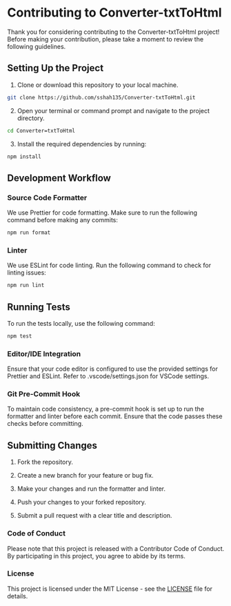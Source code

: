 # Contributing to Converter-txtToHtml

Thank you for considering contributing to the Converter-txtToHtml project! Before making your contribution, please take a moment to review the following guidelines.

## Setting Up the Project

1. Clone or download this repository to your local machine.

```bash
git clone https://github.com/sshah135/Converter-txtToHtml.git
```

2. Open your terminal or command prompt and navigate to the project directory.

```bash
cd Converter=txtToHtml
```

3. Install the required dependencies by running:

```bash
npm install
```

## Development Workflow

### Source Code Formatter

We use Prettier for code formatting. Make sure to run the following command before making any commits:

```bash
npm run format
```

### Linter

We use ESLint for code linting. Run the following command to check for linting issues:

```bash
npm run lint
```

## Running Tests

To run the tests locally, use the following command:

```bash
npm test
```

### Editor/IDE Integration

Ensure that your code editor is configured to use the provided settings for Prettier and ESLint. Refer to .vscode/settings.json for VSCode settings.

### Git Pre-Commit Hook

To maintain code consistency, a pre-commit hook is set up to run the formatter and linter before each commit. Ensure that the code passes these checks before committing.

## Submitting Changes

1. Fork the repository.

2. Create a new branch for your feature or bug fix.

3. Make your changes and run the formatter and linter.

4. Push your changes to your forked repository.

5. Submit a pull request with a clear title and description.

### Code of Conduct

Please note that this project is released with a Contributor Code of Conduct. By participating in this project, you agree to abide by its terms.

### License

This project is licensed under the MIT License - see the [LICENSE](LICENSE) file for details.
